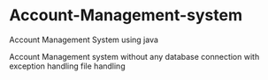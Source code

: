 # Account-Management-system
Account Management System using java 

Account Management system without any database connection
with exception handling
file handling
